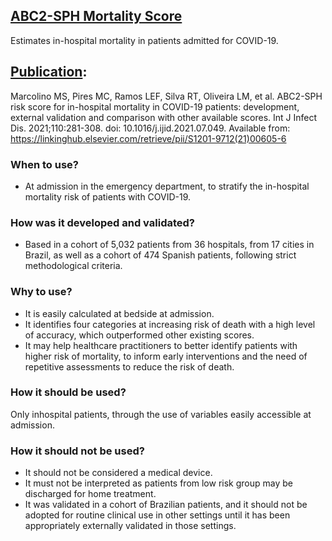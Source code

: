 ## [ABC2-SPH Mortality Score](https://abc2sph.com/)

Estimates in-hospital mortality in patients admitted for COVID-19.

## [Publication](https://linkinghub.elsevier.com/retrieve/pii/S1201-9712(21)00605-6): 
Marcolino MS, Pires MC, Ramos LEF, Silva RT, Oliveira LM, et al. ABC2-SPH risk score for in-hospital mortality in COVID-19 patients: development, external validation and comparison with other available scores. Int J Infect Dis. 2021;110:281-308. doi: 10.1016/j.ijid.2021.07.049. Available from: https://linkinghub.elsevier.com/retrieve/pii/S1201-9712(21)00605-6

### When to use?

- At admission in the emergency department, to stratify the in-hospital mortality risk of patients with COVID-19.

### How was it developed and validated?

- Based in a cohort of 5,032 patients from 36 hospitals, from 17 cities in Brazil, as well as a cohort of 474 Spanish patients, following strict methodological criteria.

### Why to use?
 - It is easily calculated at bedside at admission.
 - It identifies four categories at increasing risk of death with a high level of accuracy, which outperformed other existing scores.
 - It may help healthcare practitioners to better identify patients with higher risk of mortality, to inform early interventions and the need of repetitive assessments to reduce the risk of death.

### How it should be used?

Only inhospital patients, through the use of variables easily accessible at admission.

### How it should not be used?
- It should not be considered a medical device.
- It must not be interpreted as patients from low risk group may be discharged for home treatment.
- It was validated in a cohort of Brazilian patients, and it should not be adopted for routine clinical use in other settings until it has been appropriately externally validated in those settings.
